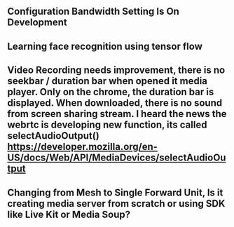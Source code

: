## Configuration Bandwidth Setting Is On Development
## Learning face recognition using tensor flow
## Video Recording needs improvement, there is no seekbar / duration bar when opened it media player. Only on the chrome, the duration bar is displayed. When downloaded, there is no sound from screen sharing stream. I heard the news the webrtc is developing new function, its called selectAudioOutput() https://developer.mozilla.org/en-US/docs/Web/API/MediaDevices/selectAudioOutput
## Changing from Mesh to Single Forward Unit, Is it creating media server from scratch or using SDK like Live Kit or Media Soup?